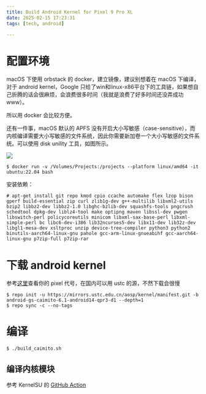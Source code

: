 ```yaml
---
title: Build Android Kernel for Pixel 9 Pro XL
date: 2025-02-15 17:23:31
tags: [tech, android]

---
```


# 配置环境

macOS 下使用 orbstack 的 docker，建立镜像，建议别想着在 macOS 下编译，对于 android kernel，Google 只给了win和linux-x86平台下的工具链，如果想自己折腾的话会很麻烦，会浪费很多时间（我就是浪费了好多时间还没弄成功www）。

所以用 docker 会比较方便。

还有一件事，macOS 默认的 APFS 没有开启大小写敏感（case-sensitive），而内核编译需要大小写敏感的文件系统，因此你需要新加卷一个大小写敏感的文件系统。可以使用 disk unility 工具，如图所示。

![](https://s2.loli.net/2025/02/15/oUTnaryCwf53bvN.png)

```shell
$ docker run -v /Volumes/Projects:/projects --platform linux/amd64 -it ubuntu:22.04 bash
```

安装依赖：

```shell
# apt-get install git repo kmod cpio ccache automake flex lzop bison gperf build-essential zip curl zlib1g-dev g++-multilib libxml2-utils bzip2 libbz2-dev libbz2-1.0 libghc-bzlib-dev squashfs-tools pngcrush schedtool dpkg-dev liblz4-tool make optipng maven libssl-dev pwgen libswitch-perl policycoreutils minicom libxml-sax-base-perl libxml-simple-perl bc libc6-dev-i386 lib32ncurses5-dev libx11-dev lib32z-dev libgl1-mesa-dev xsltproc unzip device-tree-compiler python3 python2 binutils-aarch64-linux-gnu pahole gcc-arm-linux-gnueabihf gcc-aarch64-linux-gnu p7zip-full p7zip-rar 
```

# 下载 android kernel 

参考[这里](https://source.android.com/docs/setup/build/building-pixel-kernels)查看你的 pixel 代号，在国内可以用 ustc 的源，不然下载会很慢

```shell
$ repo init -u https://mirrors.ustc.edu.cn/aosp/kernel/manifest.git -b android-gs-caimito-6.1-android14-qpr3-d1 --depth=1
$ repo sync -c --no-tags
```

# 编译

```shell
$ ./build_caimito.sh
```

## 编译内核模块

参考 KernelSU 的 [GitHub Action](https://github.com/tiann/KernelSU/blob/main/.github/workflows/gki-kernel.yml)

